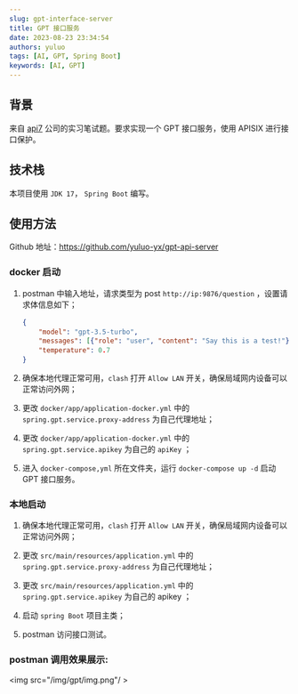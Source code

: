 ```yaml
---
slug: gpt-interface-server
title: GPT 接口服务
date: 2023-08-23 23:34:54
authors: yuluo
tags: [AI, GPT, Spring Boot]
keywords: [AI, GPT]
---
```


<!-- truncate -->

## 背景

来自 [api7](https://api7.ai) 公司的实习笔试题。要求实现一个 GPT 接口服务，使用 APISIX 进行接口保护。

## 技术栈

本项目使用 `JDK 17`， `Spring Boot` 编写。

## 使用方法

Github 地址：https://github.com/yuluo-yx/gpt-api-server

### docker 启动

1. postman 中输入地址，请求类型为 post `http://ip:9876/question` ，设置请求体信息如下；

   ```json
   {
       "model": "gpt-3.5-turbo",
       "messages": [{"role": "user", "content": "Say this is a test!"}],
       "temperature": 0.7
   }
   ```

2. 确保本地代理正常可用，`clash` 打开 `Allow LAN` 开关，确保局域网内设备可以正常访问外网；

3. 更改 `docker/app/application-docker.yml` 中的 `spring.gpt.service.proxy-address` 为自己代理地址；

4. 更改 `docker/app/application-docker.yml` 中的 `spring.gpt.service.apikey` 为自己的 `apiKey` ；

5. 进入 `docker-compose,yml` 所在文件夹，运行 `docker-compose up -d` 启动 GPT 接口服务。

### 本地启动

1. 确保本地代理正常可用，`clash` 打开 `Allow LAN` 开关，确保局域网内设备可以正常访问外网；

2. 更改 `src/main/resources/application.yml` 中的 `spring.gpt.service.proxy-address` 为自己代理地址；

3. 更改 `src/main/resources/application.yml` 中的 `spring.gpt.service.apikey` 为自己的 apikey ；

4. 启动 `spring Boot` 项目主类；

5. postman 访问接口测试。

### postman 调用效果展示:

<img src="/img/gpt/img.png"/ >
